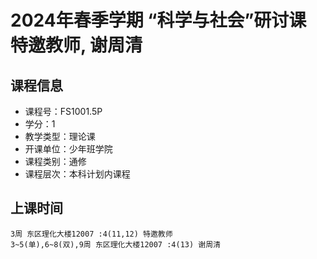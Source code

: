 # 2024年春季学期 “科学与社会”研讨课 特邀教师, 谢周清






## 课程信息

- 课程号：FS1001.5P
- 学分：1
- 教学类型：理论课
- 开课单位：少年班学院
- 课程类别：通修
- 课程层次：本科计划内课程

## 上课时间

```
3周 东区理化大楼12007 :4(11,12) 特邀教师
3~5(单),6~8(双),9周 东区理化大楼12007 :4(13) 谢周清
```

